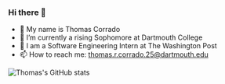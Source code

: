 ### Hi there 👋

- 📝 My name is Thomas Corrado
- 🌲 I’m currently a rising Sophomore at Dartmouth College
- 📰 I am a Software Engineering Intern at The Washington Post
- 📫 How to reach me: thomas.r.corrado.25@dartmouth.edu

![Thomas's GitHub stats](https://github-readme-stats.vercel.app/apithomas-corrado=anuraghazra&show_icons=true&theme=radical)
